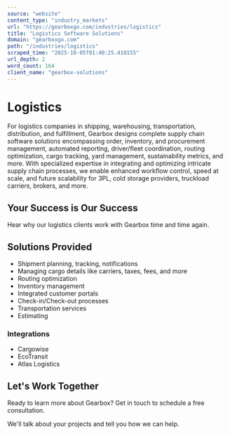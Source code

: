 ```yaml
---
source: "website"
content_type: "industry_markets"
url: "https://gearboxgo.com/industries/logistics"
title: "Logistics Software Solutions"
domain: "gearboxgo.com"
path: "/industries/logistics"
scraped_time: "2025-10-05T01:40:25.410155"
url_depth: 2
word_count: 164
client_name: "gearbox-solutions"
---
```


# Logistics

For logistics companies in shipping, warehousing, transportation, distribution, and fulfillment, Gearbox designs complete supply chain software solutions encompassing order, inventory, and procurement management, automated reporting, driver/fleet coordination, routing optimization, cargo tracking, yard management, sustainability metrics, and more. With specialized expertise in integrating and optimizing intricate supply chain processes, we enable enhanced workflow control, speed at scale, and future scalability for 3PL, cold storage providers, truckload carriers, brokers, and more.

## Your Success is Our Success

Hear why our logistics clients work with Gearbox time and time again.

## Solutions Provided

* Shipment planning, tracking, notifications
* Managing cargo details like carriers, taxes, fees, and more
* Routing optimization
* Inventory management
* Integrated customer portals
* Check-in/Check-out processes
* Transportation services
* Estimating

### Integrations

* Cargowise
* EcoTransit
* Atlas Logistics

## Let's Work Together

Ready to learn more about Gearbox? Get in touch to schedule a free consultation.

We'll talk about your projects and tell you how we can help.